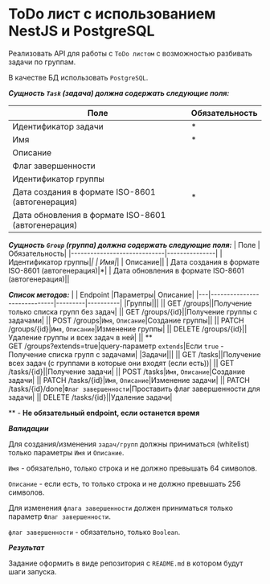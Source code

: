 # ToDo лист с использованием NestJS и PostgreSQL

Реализовать API для работы с `ToDo листом` с возможностью разбивать задачи по группам. 

В качестве БД использовать `PostgreSQL`.

***Сущность `Task` (задача) должна содержать следующие поля:***

| Поле                        | Обязательность|
|-----------------------------|---------------|
| Идентификатор задачи|*|
| Имя|*|
| Описание||
| Флаг завершенности||
| Идентификатор группы||
| Дата создания в формате ISO-8601 (автогенерация)|*|
| Дата обновления в формате ISO-8601 (автогенерация)||


***Сущность `Group` (группа) должна содержать следующие поля:***
| Поле                        | Обязательность|
|-----------------------------|---------------|
| Идентификатор группы|*|
| Имя|*|
| Описание||
| Дата создания в формате ISO-8601 (автогенерация)|*|
| Дата обновления в формате ISO-8601 (автогенерация)||


***Список методов:***
|   | Endpoint                    |Параметры| Описание|
|---|-----------------------------|---------|----------|
|Группы|||
|| GET /groups||Получение только списка групп без задач|
|| GET /groups/{id}||Получение группы с задачами|
|| POST /groups|`Имя`, `Описание`|Создание группы||
|| PATCH /groups/{id}|`Имя`, `Описание`|Изменение группы|
|| DELETE /groups/{id}||Удаление группы и всех задач в ней|
|| ** <br/> GET /groups?extends=true|query-параметр `extends`|Если `true` - Получение списка групп с задачами|
|Задачи|||
|| GET /tasks||Получение всех задач (с группами в которые они входят (если есть))|
|| GET /tasks/{id}||Получение задачи|
|| POST /tasks|`Имя`, `Описание`|Создание задачи|
|| PATCH /tasks/{id}|`Имя`, `Описание`|Изменение задачи|
|| PATCH /tasks/{id}/done|`Флаг завершенности`|Проставить флаг завершенности для задачи|
|| DELETE /tasks/{id}||Удаление задачи|

** - **Не обязательный endpoint, если останется время**

***Валидации***

Для создания/изменения `задач/групп` должны приниматься (whitelist) только параметры `Имя` и `Описание`.

`Имя` - обязательно, только строка и не должно превышать 64 символов. 

`Описание` - если есть, то только строка и не должно превышать 256 символов.

Для изменения `флага завершенности` должен приниматься только параметр `Флаг завершенности`.

`флаг завершенности` - обязательно, только `Boolean`. 


***Результат***

Задание оформить в виде репозитория с `README.md` в котором будут шаги запуска.